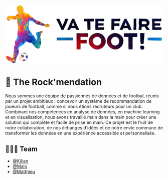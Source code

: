 ![bannière](https://raw.githubusercontent.com/KilianCadiou/Va-Te-Faire-Foot/main/STREAMLIT/img/Bandeau.png)

# 🤘 The Rock'mendation

Nous sommes une équipe de passionnés de données et de footbal, réunis par un projet ambitieux : concevoir un système de recommandation de joueurs de football, comme si nous étions recruteurs pour un club. Combinant nos compétences en analyse de données, en machine learning et en visualisation, nous avons travaillé main dans la main pour créer une solution qui complète et facile de prise en main. Ce projet est le fruit de notre collaboration, de nos échanges d’idées et de notre envie commune de transformer les données en une expérience accessible et personnalisée.


## 👨🏻‍💼 Team 

- [@Kilian](https://github.com/KilianCadiou)
- [@Malo](https://github.com/MaloBang)
- [@Matthieu](https://github.com/DriixData)
